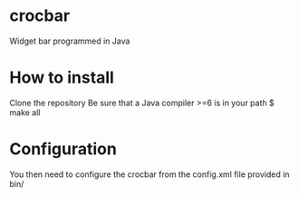 # crocbar
Widget bar programmed in Java

# How to install
Clone the repository
Be sure that a Java compiler >=6 is in your path
$ make all

# Configuration
You then need to configure the crocbar from the config.xml file provided in bin/

